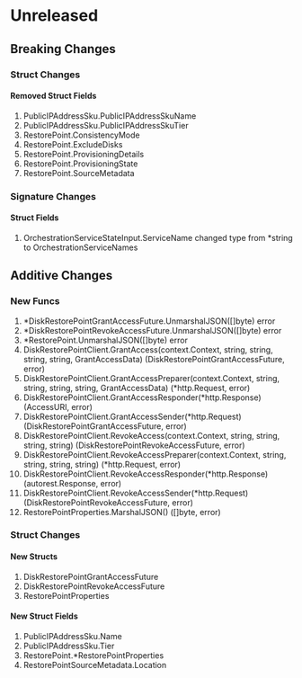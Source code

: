 # Unreleased

## Breaking Changes

### Struct Changes

#### Removed Struct Fields

1. PublicIPAddressSku.PublicIPAddressSkuName
1. PublicIPAddressSku.PublicIPAddressSkuTier
1. RestorePoint.ConsistencyMode
1. RestorePoint.ExcludeDisks
1. RestorePoint.ProvisioningDetails
1. RestorePoint.ProvisioningState
1. RestorePoint.SourceMetadata

### Signature Changes

#### Struct Fields

1. OrchestrationServiceStateInput.ServiceName changed type from *string to OrchestrationServiceNames

## Additive Changes

### New Funcs

1. *DiskRestorePointGrantAccessFuture.UnmarshalJSON([]byte) error
1. *DiskRestorePointRevokeAccessFuture.UnmarshalJSON([]byte) error
1. *RestorePoint.UnmarshalJSON([]byte) error
1. DiskRestorePointClient.GrantAccess(context.Context, string, string, string, string, GrantAccessData) (DiskRestorePointGrantAccessFuture, error)
1. DiskRestorePointClient.GrantAccessPreparer(context.Context, string, string, string, string, GrantAccessData) (*http.Request, error)
1. DiskRestorePointClient.GrantAccessResponder(*http.Response) (AccessURI, error)
1. DiskRestorePointClient.GrantAccessSender(*http.Request) (DiskRestorePointGrantAccessFuture, error)
1. DiskRestorePointClient.RevokeAccess(context.Context, string, string, string, string) (DiskRestorePointRevokeAccessFuture, error)
1. DiskRestorePointClient.RevokeAccessPreparer(context.Context, string, string, string, string) (*http.Request, error)
1. DiskRestorePointClient.RevokeAccessResponder(*http.Response) (autorest.Response, error)
1. DiskRestorePointClient.RevokeAccessSender(*http.Request) (DiskRestorePointRevokeAccessFuture, error)
1. RestorePointProperties.MarshalJSON() ([]byte, error)

### Struct Changes

#### New Structs

1. DiskRestorePointGrantAccessFuture
1. DiskRestorePointRevokeAccessFuture
1. RestorePointProperties

#### New Struct Fields

1. PublicIPAddressSku.Name
1. PublicIPAddressSku.Tier
1. RestorePoint.*RestorePointProperties
1. RestorePointSourceMetadata.Location
